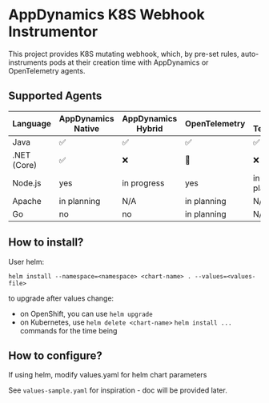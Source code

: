 # AppDynamics K8S Webhook Instrumentor

This project provides K8S mutating webhook, which, by pre-set rules, auto-instruments pods at their creation time with AppDynamics or OpenTelemetry agents. 

## Supported Agents

| Language    | AppDynamics Native | AppDynamics Hybrid | OpenTelemetry      | Cisco Telescope    |
| ----------- | ------------------ | ------------------ | ------------------ | ------------------ |
| Java        | :white_check_mark: | :white_check_mark: | :white_check_mark: | :white_check_mark: |
| .NET (Core) | :white_check_mark: | :x:                | :construction:     | :x:                |
| Node.js  | yes                | in progress        | yes           | in planning     |
| Apache   | in planning        | N/A                | in planning   | N/A             |
| Go       | no                 | no                 | in planning   | N/A.            |


## How to install?

User helm:
```
helm install --namespace=<namespace> <chart-name> . --values=<values-file>
```

to upgrade after values change:
- on OpenShift, you can use `helm upgrade`
- on Kubernetes, use `helm delete <chart-name>` `helm install ...` commands for the time being

## How to configure?

If using helm, modify values.yaml for helm chart parameters

See `values-sample.yaml` for inspiration - doc will be provided later.





